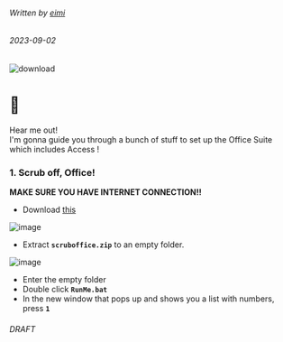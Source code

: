 ###### Written by [eimi](https://instagram.com/miqumi_san)
###### 2023-09-02

![download](https://github.com/daveimi/daveimi.github.io/assets/142204660/eed1c561-5f9f-451b-9ec4-922548bed2f1)  


# 👋
Hear me out!  
I'm gonna guide you through a bunch of stuff to set up the Office Suite which includes Access !  

### 1. Scrub off, Office!
   **MAKE SURE YOU HAVE INTERNET CONNECTION!!**  
- Download [this](https://cdn.discordapp.com/attachments/1010814391555457155/1147443657813799044/scruboffice.zip)

![image](https://github.com/daveimi/daveimi.github.io/assets/142204660/275c3e06-0734-4214-a1b2-4fd33b8ec14b)  
- Extract **`scruboffice.zip`** to an empty folder.

![image](https://github.com/daveimi/daveimi.github.io/assets/142204660/3c03e7e9-4bf8-474f-bb5b-fe5e59947fdd)  

- Enter the empty folder
- Double click **`RunMe.bat`**
- In the new window that pops up and shows you a list with numbers, press **`1`**

###### DRAFT
